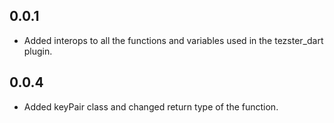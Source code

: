 ## 0.0.1

* Added interops to all the functions and variables used in the tezster_dart plugin.

## 0.0.4

* Added keyPair class and changed return type of the function.
